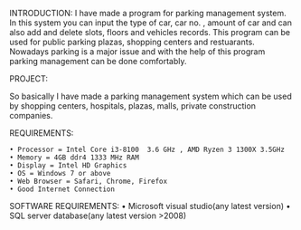 INTRODUCTION:
I have made a program for parking management system. In this system you can input the type of car, car no. , amount of car and can also add and delete slots, floors and vehicles records. This program can be used for public parking plazas, shopping centers and restuarants. Nowadays parking is a major issue and with the help of this program parking management can be done comfortably. 

PROJECT:

So basically I have made a parking management system which can be used by shopping centers, hospitals, plazas, malls, private construction companies.

REQUIREMENTS:

    • Processor = Intel Core i3-8100  3.6 GHz , AMD Ryzen 3 1300X 3.5GHz
    • Memory = 4GB ddr4 1333 MHz RAM
    • Display = Intel HD Graphics
    • OS = Windows 7 or above
    • Web Browser = Safari, Chrome, Firefox
    • Good Internet Connection
SOFTWARE REQUIREMENTS:
    • Microsoft visual studio(any latest version)
    • SQL server database(any latest version >2008)
